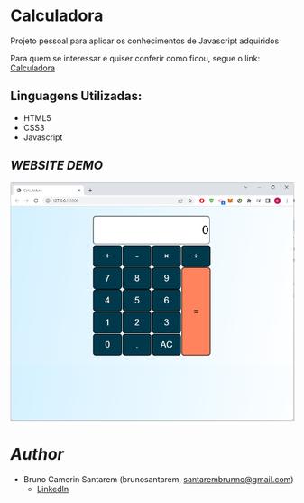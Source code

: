 # Calculadora
Projeto pessoal para aplicar os conhecimentos de Javascript adquiridos

Para quem se interessar e quiser conferir como ficou, segue o link:
[Calculadora](https://calculadora-sigma-pearl.vercel.app/)

## Linguagens Utilizadas:

* HTML5
* CSS3
* Javascript

## *WEBSITE DEMO*
![Screenshot (1)](https://github.com/Bruzaum/Calculadora/blob/61939b14ad211e7df8203ab0ac28d6c4849a46ff/assets/screenshot.png)

# *Author*

* Bruno Camerin Santarem (brunosantarem, santarembrunno@gmail.com)
  - [LinkedIn](https://www.linkedin.com/in/bruno-santarem-bbb2aa1ab/)
